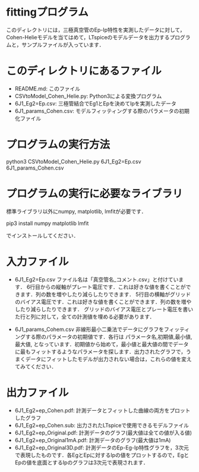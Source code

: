 # fittingプログラム

このディレクトリには，三極真空管のEp-Ip特性を実測したデータに対して，Cohen-Helieモデルを当てはめて，LTspiceのモデルデータを出力するプログラムと，サンプルファイルが入っています．

# このディレクトリにあるファイル

* README.md: このファイル
* CSVtoModel_Cohen_Helie.py: Python3による変換プログラム
* 6J1_Eg2=Ep.csv: 三極管結合でEg1とEpを決めてIpを実測したデータ
* 6J1_params_Cohen.csv: モデルフィッティングする際のパラメータの初期化ファイル

# プログラムの実行方法

python3 CSVtoModel_Cohen_Helie.py 6J1_Eg2=Ep.csv 6J1_params_Cohen.csv

# プログラムの実行に必要なライブラリ

標準ライブラリ以外にnumpy, matplotlib, lmfitが必要です．

pip3 install numpy matplotlib lmfit

でインストールしてください．

# 入力ファイル

* 6J1_Eg2=Ep.csv
ファイル名は「真空管名_コメント.csv」と付けています．
6行目からの縦軸がプレート電圧です．これは好きな値を書くことができます．列の数を増やしたり減らしたりできます．
5行目の横軸がグリッドのバイアス電圧です．これは好きな値を書くことができます．列の数を増やしたり減らしたりできます．
グリッドのバイアス電圧とプレート電圧を書いた行と列に対して，全ての計測値を埋める必要があります．

* 6J1_params_Cohem.csv
非線形最小二乗法でデータにグラフをフィッティングする際のパラメータの初期値です．各行は
パラメータ名,初期値,最小値,最大値,
となっています．初期値から始めて，最小値と最大値の間でデータに最もフィットするようなパラメータを探します．出力されたグラフで，うまくデータにフィットしたモデルが出力されない場合は，これらの値を変えてみてください．

# 出力ファイル

* 6J1_Eg2=ep_Cohen.pdf: 計測データとフィットした曲線の両方をプロットしたグラフ
* 6J1_Eg2=ep_Cohen.sub: 出力されたLTspiceで使用できるモデルファイル
* 6J1_Eg2=ep_Original.pdf: 計測データのグラフ(最大値は全ての値が入る値)
* 6J1_Eg2=ep_Original1mA.pdf: 計測データのグラフ(最大値は1mA)
* 6J1_Eg2=ep_Original3D.pdf: 計測データのEp-Eg-Ip特性グラフを，3次元で表現したものです．各EgとEpに対するIpの値をプロットするので，EgとEpの値を底面とするIpのグラフは3次元で表現されます．
